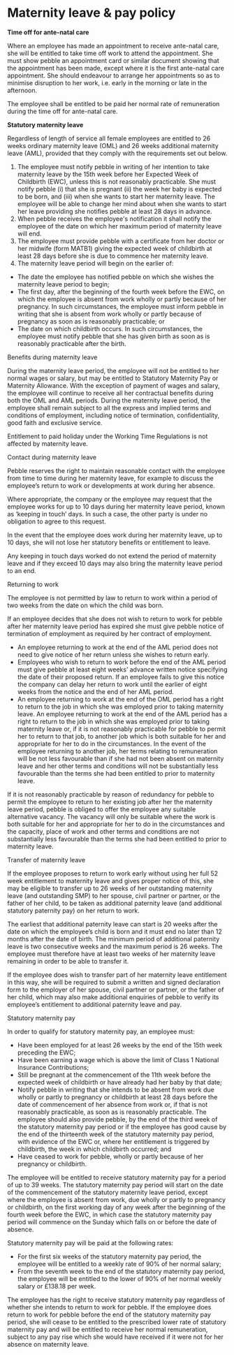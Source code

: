 # Maternity leave & pay policy

**Time off for ante-natal care**

Where an employee has made an appointment to receive ante-natal care, she will be entitled to take time off work to attend the appointment. She must show pebble an appointment card or similar document showing that the appointment has been made, except where it is the first ante-natal care appointment. She should endeavour to arrange her appointments so as to minimise disruption to her work, i.e. early in the morning or late in the afternoon.

The employee shall be entitled to be paid her normal rate of remuneration during the time off for ante-natal care.

**Statutory maternity leave**

Regardless of length of service all female employees are entitled to 26 weeks ordinary maternity leave (OML) and 26 weeks additional maternity leave (AML), provided that they comply with the requirements set out below.

1. The employee must notify pebble in writing of her intention to take maternity leave by the 15th week before her Expected Week of Childbirth (EWC), unless this is not reasonably practicable. She must notify pebble (i) that she is pregnant (ii) the week her baby is expected to be born, and (iii) when she wants to start her maternity leave. The employee will be able to change her mind about when she wants to start her leave providing she notifies pebble at least 28 days in advance.
2. When pebble receives the employee's notification it shall notify the employee of the date on which her maximum period of maternity leave will end.
3. The employee must provide pebble with a certificate from her doctor or her midwife (form MATB1) giving the expected week of childbirth at least 28 days before she is due to commence her maternity leave.
4. The maternity leave period will begin on the earlier of:

- The date the employee has notified pebble on which she wishes the maternity leave period to begin;
- The first day, after the beginning of the fourth week before the EWC, on which the employee is absent from work wholly or partly because of her pregnancy. In such circumstances, the employee must inform pebble in writing that she is absent from work wholly or partly because of pregnancy as soon as is reasonably practicable; or
- The date on which childbirth occurs. In such circumstances, the employee must notify pebble that she has given birth as soon as is reasonably practicable after the birth.

Benefits during maternity leave

During the maternity leave period, the employee will not be entitled to her normal wages or salary, but may be entitled to Statutory Maternity Pay or Maternity Allowance. With the exception of payment of wages and salary, the employee will continue to receive all her contractual benefits during both the OML and AML periods. During the maternity leave period, the employee shall remain subject to all the express and implied terms and conditions of employment, including notice of termination, confidentiality, good faith and exclusive service.

Entitlement to paid holiday under the Working Time Regulations is not affected by maternity leave.

Contact during maternity leave

Pebble reserves the right to maintain reasonable contact with the employee from time to time during her maternity leave, for example to discuss the employee’s return to work or developments at work during her absence.

Where appropriate, the company or the employee may request that the employee works for up to 10 days during her maternity leave period, known as ‘keeping in touch’ days. In such a case, the other party is under no obligation to agree to this request.

In the event that the employee does work during her maternity leave, up to 10 days, she will not lose her statutory benefits or entitlement to leave.

Any keeping in touch days worked do not extend the period of maternity leave and if they exceed 10 days may also bring the maternity leave period to an end.

Returning to work

The employee is not permitted by law to return to work within a period of two weeks from the date on which the child was born.

If an employee decides that she does not wish to return to work for pebble after her maternity leave period has expired she must give pebble notice of termination of employment as required by her contract of employment.

- An employee returning to work at the end of the AML period does not need to give notice of her return unless she wishes to return early.
- Employees who wish to return to work before the end of the AML period must give pebble at least eight weeks’ advance written notice specifying the date of their proposed return. If an employee fails to give this notice the company can delay her return to work until the earlier of eight weeks from the notice and the end of her AML period.
- An employee returning to work at the end of the OML period has a right to return to the job in which she was employed prior to taking maternity leave. An employee returning to work at the end of the AML period has a right to return to the job in which she was employed prior to taking maternity leave or, if it is not reasonably practicable for pebble to permit her to return to that job, to another job which is both suitable for her and appropriate for her to do in the circumstances. In the event of the employee returning to another job, her terms relating to remuneration will be not less favourable than if she had not been absent on maternity leave and her other terms and conditions will not be substantially less favourable than the terms she had been entitled to prior to maternity leave.

If it is not reasonably practicable by reason of redundancy for pebble to permit the employee to return to her existing job after her the maternity leave period, pebble is obliged to offer the employee any suitable alternative vacancy. The vacancy will only be suitable where the work is both suitable for her and appropriate for her to do in the circumstances and the capacity, place of work and other terms and conditions are not substantially less favourable than the terms she had been entitled to prior to maternity leave.

Transfer of maternity leave 

If the employee proposes to return to work early without using her full 52 week entitlement to maternity leave and gives proper notice of this, she may be eligible to transfer up to 26 weeks of her outstanding maternity leave (and outstanding SMP) to her spouse, civil partner or partner, or the father of her child, to be taken as additional paternity leave (and additional statutory paternity pay) on her return to work.

The earliest that additional paternity leave can start is 20 weeks after the date on which the employee’s child is born and it must end no later than 12 months after the date of birth. The minimum period of additional paternity leave is two consecutive weeks and the maximum period is 26 weeks. The employee must therefore have at least two weeks of her maternity leave remaining in order to be able to transfer it.

If the employee does wish to transfer part of her maternity leave entitlement in this way, she will be required to submit a written and signed declaration form to the employer of her spouse, civil partner or partner, or the father of her child, which may also make additional enquiries of pebble to verify its employee’s entitlement to additional paternity leave and pay.

Statutory maternity pay

In order to qualify for statutory maternity pay, an employee must:

- Have been employed for at least 26 weeks by the end of the 15th week preceding the EWC;
- Have been earning a wage which is above the limit of Class 1 National Insurance Contributions;
- Still be pregnant at the commencement of the 11th week before the expected week of childbirth or have already had her baby by that date;
- Notify pebble in writing that she intends to be absent from work due wholly or partly to pregnancy or childbirth at least 28 days before the date of commencement of her absence from work or, if that is not reasonably practicable, as soon as is reasonably practicable. The employee should also provide pebble, by the end of the third week of the statutory maternity pay period or if the employee has good cause by the end of the thirteenth week of the statutory maternity pay period, with evidence of the EWC or, where her entitlement is triggered by childbirth, the week in which childbirth occurred; and
- Have ceased to work for pebble, wholly or partly because of her pregnancy or childbirth.

The employee will be entitled to receive statutory maternity pay for a period of up to 39 weeks. The statutory maternity pay period will start on the date of the commencement of the statutory maternity leave period, except where the employee is absent from work, due wholly or partly to pregnancy or childbirth, on the first working day of any week after the beginning of the fourth week before the EWC, in which case the statutory maternity pay period will commence on the Sunday which falls on or before the date of absence.

Statutory maternity pay will be paid at the following rates:

- For the first six weeks of the statutory maternity pay period, the employee will be entitled to a weekly rate of 90% of her normal salary;
- From the seventh week to the end of the statutory maternity pay period, the employee will be entitled to the lower of 90% of her normal weekly salary or £138.18 per week.

The employee has the right to receive statutory maternity pay regardless of whether she intends to return to work for pebble. If the employee does return to work for pebble before the end of the statutory maternity pay period, she will cease to be entitled to the prescribed lower rate of statutory maternity pay and will be entitled to receive her normal remuneration, subject to any pay rise which she would have received if it were not for her absence on maternity leave.

